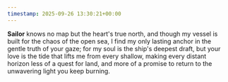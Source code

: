 ```yaml
---
timestamp: 2025-09-26 13:30:21+00:00
---
```


**Sailor** knows no map but the heart's true north, and though my vessel is built for the chaos of the open sea, I find my only lasting anchor in the gentle truth of your gaze; for my soul is the ship's deepest draft, but your love is the tide that lifts me from every shallow, making every distant horizon less of a quest for land, and more of a promise to return to the unwavering light you keep burning.